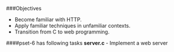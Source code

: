 ###Objectives
* Become familiar with HTTP.
* Apply familiar techniques in unfamiliar contexts.
* Transition from C to web programming.

####pset-6 has following tasks
**server.c** - Implement a web server
